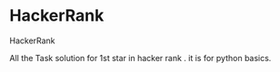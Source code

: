 # HackerRank
HackerRank

All the Task solution for 1st star in hacker rank .
it is for python basics.
